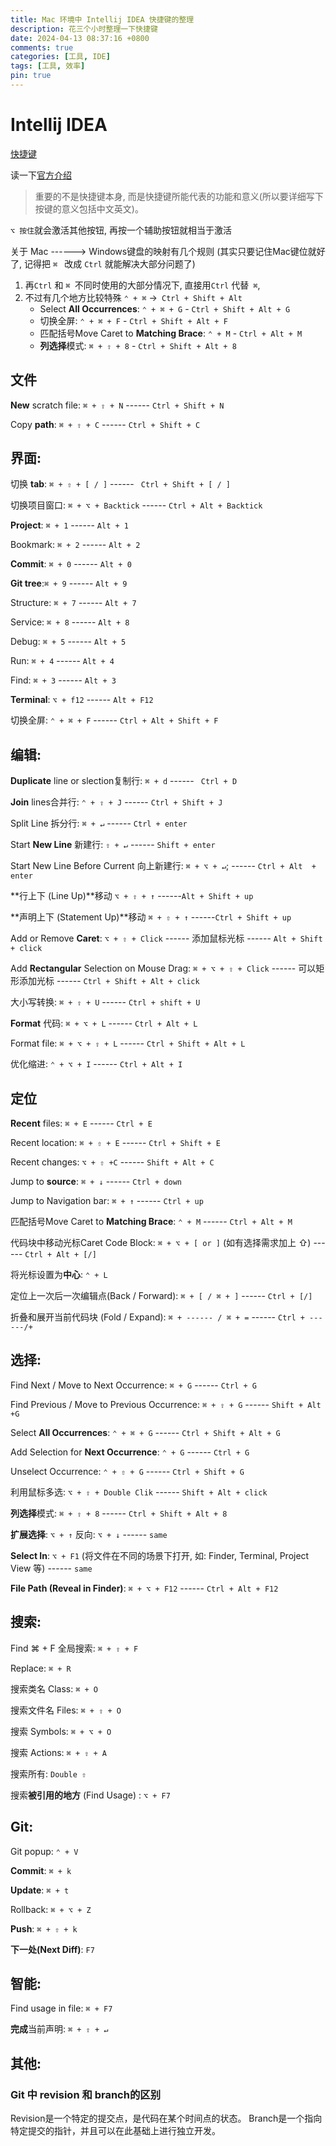 ```yaml
---
title: Mac 环境中 Intellij IDEA 快捷键的整理
description: 花三个小时整理一下快捷键
date: 2024-04-13 08:37:16 +0800
comments: true
categories: [工具, IDE]
tags: [工具, 效率]
pin: true
---
```


# Intellij IDEA

[快捷键](jetbrains://idea/settings?name=Keymap)

读一下[官方介绍](https://www.jetbrains.com/help/idea/viewing-structure-and-hierarchy-of-the-source-code.html)



> 重要的不是快捷键本身, 而是快捷键所能代表的功能和意义(所以要详细写下按键的意义包括中文英文)。



`⌥ 按住`就会激活其他按钮, 再按一个辅助按钮就相当于激活

关于 Mac ------> Windows键盘的映射有几个规则 (其实只要记住Mac键位就好了, 记得把 `⌘ ` 改成 `Ctrl` 就能解决大部分问题了)
1. 再`Ctrl` 和 `⌘ `不同时使用的大部分情况下, 直接用`Ctrl` 代替` ⌘`, 
2. 不过有几个地方比较特殊 `⌃ + ⌘` ->` Ctrl + Shift + Alt`
	- Select **All Occurrences**: `⌃ + ⌘ + G` - `Ctrl + Shift + Alt + G`
	- 切换全屏: `⌃ + ⌘ + F` - `Ctrl + Shift + Alt + F`
	- 匹配括号Move Caret to **Matching Brace**: `⌃ + M` - `Ctrl + Alt + M` 
	- **列选择**模式: `⌘ + ⇧ + 8` - `Ctrl + Shift + Alt + 8`

## 文件

**New** scratch file: `⌘ + ⇧ + N` ------ `Ctrl + Shift + N`

Copy **path**: `⌘ + ⇧ + C` ------   `Ctrl + Shift + C`



## 界面:

切换 **tab**: `⌘ + ⇧ + [ / ]` ------ ` Ctrl + Shift + [ / ]`

切换项目窗口: `⌘ + ⌥ + Backtick`  ------  `Ctrl + Alt + Backtick`

**Project**: `⌘ + 1` ------ `Alt + 1`

Bookmark: `⌘ + 2` ------ `Alt + 2`

**Commit**: `⌘ + 0` ------ `Alt + 0`

**Git tree**:`⌘ + 9` ------ `Alt + 9`

Structure: `⌘ + 7` ------ `Alt + 7`

Service: `⌘ + 8` ------ `Alt + 8`

Debug: `⌘ + 5` ------ `Alt + 5`

Run: `⌘ + 4` ------ `Alt + 4`

Find: `⌘ + 3` ------ `Alt + 3`

**Terminal**: `⌥ + f12` ------ `Alt + F12`

切换全屏: `⌃ + ⌘ + F` ------ `Ctrl + Alt + Shift + F`





## 编辑:

**Duplicate** line or slection复制行: `⌘ + d` ------ ` Ctrl + D`

**Join** lines合并行:  `⌃ + ⇧ + J` ------  `Ctrl + Shift + J`



Split Line 拆分行: `⌘ + ↵` ------ `Ctrl + enter`

Start **New Line** 新建行: `⇧ + ↵` ------  `Shift + enter`

Start New Line Before Current 向上新建行: `⌘ + ⌥ + ↵`;  ------ `Ctrl + Alt  + enter`



**行上下 (Line Up)**移动 `⌥ + ⇧ + ↑` ------`Alt + Shift + up`

**声明上下 (Statement Up)**移动 `⌘ + ⇧ + ↑` ------`Ctrl + Shift + up`



Add or Remove **Caret**: `⌥ + ⇧ + Click` ------ 添加鼠标光标 ------ `Alt + Shift + click`

Add **Rectangular** Selection on Mouse Drag: `⌘ + ⌥ + ⇧ + Click` ------ 可以矩形添加光标 ------  `Ctrl + Shift + Alt + click`



大小写转换: `⌘ + ⇧ + U` ------ `Ctrl + shift + U`

**Format** 代码: `⌘ + ⌥ + L` ------ `Ctrl + Alt + L`

Format file: `⌘ + ⌥ + ⇧ + L` ------ `Ctrl + Shift + Alt + L`

优化缩进: `⌃ + ⌥ + I` ------ `Ctrl + Alt + I`



## 定位

**Recent** files: `⌘ + E` ------ `Ctrl + E`

Recent location: `⌘ + ⇧ + E` ------  `Ctrl + Shift + E`

Recent changes: `⌥ + ⇧ +C` ------  `Shift + Alt + C`



Jump to **source**: `⌘ + ↓` ------ `Ctrl + down`

Jump to Navigation bar: `⌘ + ↑` ------ `Ctrl + up`



匹配括号Move Caret to **Matching Brace**: `⌃ + M` ------ `Ctrl + Alt + M` 

代码块中移动光标Caret Code Block: `⌘ + ⌥ + [ or ]` (如有选择需求加上 ⇧) ------ `Ctrl + Alt + [/]`

将光标设置为**中心**: `⌃ + L` 

定位上一次后一次编辑点(Back / Forward): `⌘ + [ / ⌘ + ]` ------ `Ctrl + [/]`

折叠和展开当前代码块 (Fold / Expand): `⌘ + ------ / ⌘ + =`  ------  `Ctrl + ------/+`



## 选择:

Find Next / Move to Next Occurrence: `⌘ + G`  ------ `Ctrl + G`

Find Previous / Move to Previous Occurrence: `⌘ + ⇧ + G` ------ `Shift + Alt +G`

Select **All Occurrences**: `⌃ + ⌘ + G` ------ `Ctrl + Shift + Alt + G`

Add Selection for **Next Occurrence**: `⌃ + G`  ------ `Ctrl + G`

Unselect Occurrence: `⌃ + ⇧ + G` ------ `Ctrl + Shift + G`



利用鼠标多选: `⌥ + ⇧ + Double Clik` ------ `Shift + Alt + click`



**列选择**模式: `⌘ + ⇧ + 8` ------ `Ctrl + Shift + Alt + 8`



**扩展选择**: `⌥ + ↑` 反向: `⌥ + ↓` ------ `same`

**Select In**: `⌥ + F1` (将文件在不同的场景下打开, 如: Finder, Terminal, Project View 等) ------ `same`



**File Path (Reveal in Finder)**: `⌘ + ⌥ + F12` ------ `Ctrl + Alt + F12`



## 搜索: 

Find ⌘ + F 全局搜索: `⌘ + ⇧ + F`

Replace: `⌘ + R`

搜索类名 Class: `⌘ + O`

搜索文件名 Files: `⌘ + ⇧ + O`

搜索 Symbols: `⌘ + ⌥ + O`

搜索 Actions: `⌘ + ⇧ + A`

搜索所有: `Double ⇧`

搜索**被引用的地方** (Find Usage) : `⌥ + F7`

## Git:

Git popup: `⌃ + V`

**Commit**: `⌘ + k`

**Update**: `⌘ + t`

Rollback: `⌘ + ⌥ + Z`

**Push**: `⌘ + ⇧ + k`

**下一处(Next Diff)**: `F7`



## 智能:

Find usage in file: `⌘ + F7`

**完成**当前声明: `⌘ + ⇧ + ↵`




## 其他:
### Git 中 revision 和 branch的区别
Revision是一个特定的提交点，是代码在某个时间点的状态。
Branch是一个指向特定提交的指针，并且可以在此基础上进行独立开发。
